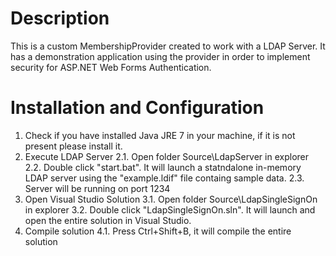 Description
===========
This is a custom MembershipProvider created to work with a LDAP Server. It has a demonstration application using the provider in order to implement security for ASP.NET Web Forms Authentication.

Installation and Configuration
==============================

1. Check if you have installed Java JRE 7 in your machine, if it is not present please install it.
2. Execute LDAP Server
2.1. Open folder Source\LdapServer in explorer
2.2. Double click "start.bat". It will launch a statndalone in-memory LDAP server using the "example.ldif" file containg sample data.
2.3. Server will be running on port 1234
3. Open Visual Studio Solution
3.1. Open folder Source\LdapSingleSignOn in explorer
3.2. Double click "LdapSingleSignOn.sln". It will launch and open the entire solution in Visual Studio.
4. Compile solution
4.1. Press Ctrl+Shift+B, it will compile the entire solution
	
